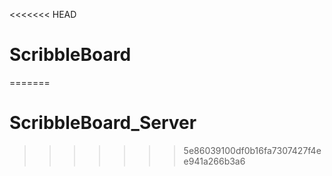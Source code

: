 <<<<<<< HEAD
# ScribbleBoard
=======
# ScribbleBoard_Server
>>>>>>> 5e86039100df0b16fa7307427f4ee941a266b3a6
